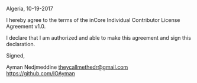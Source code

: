Algeria, 10-19-2017

I hereby agree to the terms of the inCore Individual Contributor License
Agreement v1.0.

I declare that I am authorized and able to make this agreement and sign this
declaration.

Signed,

Ayman Nedjmeddine theycallmethedr@gmail.com https://github.com/IOAyman
